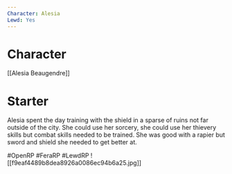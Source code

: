 ```yaml
---
Character: Alesia
Lewd: Yes
---
```

# Character
[[Alesia Beaugendre]]

# Starter
Alesia spent the day training with the shield in a sparse of ruins not far outside of the city. She could use her sorcery, she could use her thievery skills but combat skills needed to be trained. She was good with a rapier but sword and shield she needed to get better at.
  

#OpenRP #FeraRP #LewdRP 
![[f9eaf4489b8dea8926a0086ec94b6a25.jpg]]